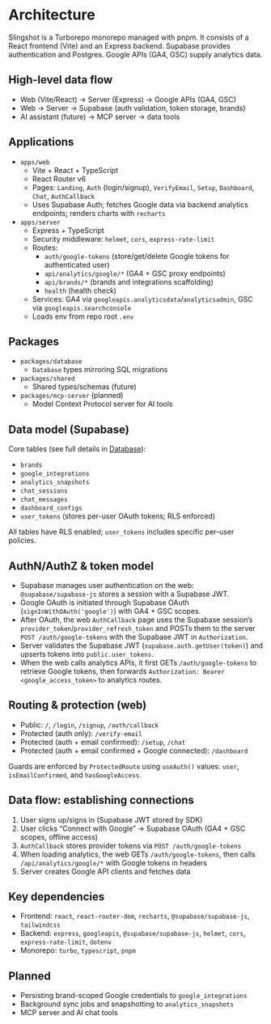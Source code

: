 # Architecture

Slingshot is a Turborepo monorepo managed with pnpm. It consists of a React frontend (Vite) and an Express backend. Supabase provides authentication and Postgres. Google APIs (GA4, GSC) supply analytics data.

## High-level data flow

- Web (Vite/React) → Server (Express) → Google APIs (GA4, GSC)
- Web → Server → Supabase (auth validation, token storage, brands)
- AI assistant (future) → MCP server → data tools

## Applications

- `apps/web`
  - Vite + React + TypeScript
  - React Router v6
  - Pages: `Landing`, `Auth` (login/signup), `VerifyEmail`, `Setup`, `Dashboard`, `Chat`, `AuthCallback`
  - Uses Supabase Auth; fetches Google data via backend analytics endpoints; renders charts with `recharts`
- `apps/server`
  - Express + TypeScript
  - Security middleware: `helmet`, `cors`, `express-rate-limit`
  - Routes:
    - `auth/google-tokens` (store/get/delete Google tokens for authenticated user)
    - `api/analytics/google/*` (GA4 + GSC proxy endpoints)
    - `api/brands/*` (brands and integrations scaffolding)
    - `health` (health check)
  - Services: GA4 via `googleapis.analyticsdata`/`analyticsadmin`, GSC via `googleapis.searchconsole`
  - Loads env from repo root `.env`

## Packages

- `packages/database`
  - `Database` types mirroring SQL migrations
- `packages/shared`
  - Shared types/schemas (future)
- `packages/mcp-server` (planned)
  - Model Context Protocol server for AI tools

## Data model (Supabase)

Core tables (see full details in [Database](./database.md)):
- `brands`
- `google_integrations`
- `analytics_snapshots`
- `chat_sessions`
- `chat_messages`
- `dashboard_configs`
- `user_tokens` (stores per-user OAuth tokens; RLS enforced)

All tables have RLS enabled; `user_tokens` includes specific per-user policies.

## AuthN/AuthZ & token model

- Supabase manages user authentication on the web: `@supabase/supabase-js` stores a session with a Supabase JWT.
- Google OAuth is initiated through Supabase OAuth (`signInWithOAuth('google')`) with GA4 + GSC scopes.
- After OAuth, the web `AuthCallback` page uses the Supabase session’s `provider_token`/`provider_refresh_token` and POSTs them to the server `POST /auth/google-tokens` with the Supabase JWT in `Authorization`.
- Server validates the Supabase JWT (`supabase.auth.getUser(token)`) and upserts tokens into `public.user_tokens`.
- When the web calls analytics APIs, it first GETs `/auth/google-tokens` to retrieve Google tokens, then forwards `Authorization: Bearer <google_access_token>` to analytics routes.

## Routing & protection (web)

- Public: `/`, `/login`, `/signup`, `/auth/callback`
- Protected (auth only): `/verify-email`
- Protected (auth + email confirmed): `/setup`, `/chat`
- Protected (auth + email confirmed + Google connected): `/dashboard`

Guards are enforced by `ProtectedRoute` using `useAuth()` values: `user`, `isEmailConfirmed`, and `hasGoogleAccess`.

## Data flow: establishing connections

1) User signs up/signs in (Supabase JWT stored by SDK)
2) User clicks “Connect with Google” → Supabase OAuth (GA4 + GSC scopes, offline access)
3) `AuthCallback` stores provider tokens via `POST /auth/google-tokens`
4) When loading analytics, the web GETs `/auth/google-tokens`, then calls `/api/analytics/google/*` with Google tokens in headers
5) Server creates Google API clients and fetches data

## Key dependencies

- Frontend: `react`, `react-router-dom`, `recharts`, `@supabase/supabase-js`, `tailwindcss`
- Backend: `express`, `googleapis`, `@supabase/supabase-js`, `helmet`, `cors`, `express-rate-limit`, `dotenv`
- Monorepo: `turbo`, `typescript`, `pnpm`

## Planned

- Persisting brand-scoped Google credentials to `google_integrations`
- Background sync jobs and snapshotting to `analytics_snapshots`
- MCP server and AI chat tools